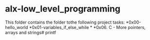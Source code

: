 # alx-low_level_programming

This folder contains the folder tothe following project tasks:
*0x00-hello_world
*0x01-variables_if_else_while
*
*0x06. C - More pointers, arrays and strings# printf
